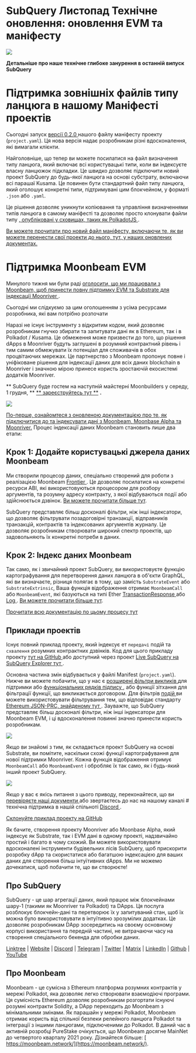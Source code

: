 # SubQuery Листопад Технічне оновлення: оновлення EVM та маніфесту

![](https://miro.medium.com/max/1400/1*q9GErDrvAyacOPm97krV6Q.png)

**Детальніше про наше технічне глибоке занурення в останній випуск SubQuery**

# Підтримка зовнішніх файлів типу ланцюга в нашому Маніфесті проектів

Сьогодні запуск [ версії 0.2.0 ](https://doc.subquery.network/create/manifest/) нашого файлу маніфесту проекту (` project.yaml `). Ця нова версія надає розробникам різні вдосконалення, які вимагали клієнти.

Найголовніше, що тепер ви можете посилатися на файл визначення типу ланцюга, який включає всі користувацькі типи, коли ви індексуєте власну ланцюжок підкладки. Це швидко дозволяє підключити новий проект SubQuery до будь-якої ланцюга на основі субстрату, включаючи всі парашаї Kusama. Це повинен бути стандартний файл типу ланцюга, який оголошує конкретні типи, підтримувані цим блокчейном, у форматі ` .json ` або ` .yaml `.

Це рішення дозволяє уникнути копіювання та управління визначеннями типів ланцюга в самому маніфесті та дозволяє просто клонувати файли типу [, опубліковані у сховищах, таких як PolkadotJS ](https://github.com/polkadot-js/apps/tree/master/packages/apps-config/src/api/spec).

[Ви можете прочитати про новий файл маніфесту, включаючи те, як ви можете перенести свої проекти до нього, тут, у наших оновлених документах.](https://doc.subquery.network/create/manifest/)

# Підтримка Moonbeam EVM

Минулого тижня ми були раді [ оголосити, що ми працювали з Moonbeam, щоб принести повну підтримку EVM та Substrate для індексації Moonriver ](https://subquery.medium.com/subquery-adds-ethereum-virtual-machine-evm-functionality-in-integration-with-moonbeam-and-ddbcdf0fd8ff).

Сьогодні ми слідкуємо за цим оголошенням з усіма ресурсами розробника, які вам потрібно розпочати

Наразі не існує інструменту з відкритим кодом, який дозволяє розробникам гнучко збирати та запитувати дані як в Ethereum, так і в Polkadot / Kusama. Це обмеження може призвести до того, що рішення dApps в Moonriver будуть заглушені в розумний контрактний рівень і тим самим обмежувати їх потенціал для споживачів в обох процвітаючих мережах. Це партнерство з Moonbeam пропонує повне і уніфіковане рішення для індексації даних для всіх даних blockchain в Moonriver і значною мірою принесе користь зростаючій екосистемі додатків Moonriver.

** SubQuery буде гостем на наступній майстерні Moonbuilders у середу, 1 грудня, ** [** зареєструйтесь тут **](https://www.crowdcast.io/e/moonbuilders-ws/10) **.**

![](https://miro.medium.com/max/600/1*AET6Ek_PqFDRoc29Jiitnw.gif)

[ По-перше, ознайомтеся з оновленою документацією про те, як підключитися до та індексувати дані з Moonbeam, Moonbase Alpha та Moonriver.](https://doc.subquery.network/create/moonbeam/) Процес індексації даних Moonbeam становить лише два етапи:

## Крок 1: Додайте користувацькі джерела даних Moonbeam

Ми створили процесор даних, спеціально створений для роботи з реалізацією Moonbeam [ Frontier ](https://github.com/paritytech/frontier). Це дозволяє посилатися на конкретні ресурси ABI, які використовуються процесором для розбору аргументів, та розумну адресу контракту, з якої відбуваються події або здійснюється дзвінок. [Ви можете прочитати більше тут](https://doc.subquery.network/create/moonbeam/#data-source-spec).

SubQuery представляє більш досконалі фільтри, ніж інші індексатори, що дозволяє фільтрувати позадоговірні транзакції, відправників транзакцій, контрактів та індексованих аргументів журналу. Це дозволяє розробникам створювати широкий спектр проектів, що задовольняють їх конкретні потреби в даних.

## Крок 2: Індекс даних Moonbeam

Так само, як і звичайний проект SubQuery, ви використовуєте функцію картографування для перетворення даних ланцюга в об'єкти GraphQL, які ви визначаєте, різниця полягає в тому, що замість ` SubstrateEvent ` або ` SubstrateExtrinsic `, Ваша функція відображення отримає ` MoonbeamCall ` або ` MoonbeamEvent `, які базуються на типі Ether [ TransactionResponse ](https://docs.ethers.io/v5/api/providers/types/#providers-TransactionResponse) або [ Log ](https://docs.ethers.io/v5/api/providers/types/#providers-Log). [Ви можете прочитати більше тут](https://doc.subquery.network/create/moonbeam/#moonbeamcall).

[Прочитати всю документацію по цьому процесу тут](https://doc.subquery.network/create/moonbeam/#moonbeamcall)

## Приклади проектів

Існує повний приклад проекту, який індексує ет ` передачі ` подій та ` схвалення ` розумних контрактних дзвінків. Код для цього прикладу проекту [ тут на GitHub ](https://github.com/subquery/tutorials-moonriver-evm-starter) або доступний через проект [ Live SubQuery на SubQuery Explorer тут ](https://explorer.subquery.network/subquery/subquery/moonriver-evm-starter-project).

Основна частина змін відбувається у файлі Manifest (` project.yaml `). Нижче ви можете побачити, що у нас є [ розширені фільтри викликів ](https://doc.subquery.network/create/moonbeam/#call-filters) для підтримки або [ функціональних рядків підпису ](https://docs.ethers.io/v5/api/utils/abi/fragments/#FunctionFragment), або функції зітхання для фільтрації функції, що викликається договором. Для фільтрів [ подій ](https://doc.subquery.network/create/moonbeam/#event-filters) ви можете використовувати фільтрування тем, що відповідає стандарту [ Ethereum JSON-PRC, знайденому тут ](https://docs.ethers.io/v5/concepts/events/). Зауважте, що SubQuery представляє більш досконалі фільтри, ніж інші індексатори для Moonbeam EVM, і ці вдосконалення повинні значно принести користь розробникам.

![](https://miro.medium.com/max/700/1*4JRHItnILfCie4FT6sYLEA.png)

Якщо ви знайомі з тим, як складається проект SubQuery на основі Substrate, ви помітите, наскільки схожі функції картографування для нової підтримки Moonriver. Кожна функція відображення отримує ` MoonbeamCall ` або ` MoonbeamEvent ` і обробляє їх так само, як і будь-який інший проект SubQuery.

![](https://miro.medium.com/max/700/1*k4_uJYYCsTnPRRJ7avq2WA.png)

Якщо у вас є якісь питання з цього приводу, переконайтеся, що ви [ перевіряєте наші документи ](https://doc.subquery.network/create/moonbeam) або звертаєтесь до нас на нашому каналі # технічна підтримка в нашій спільноті [ Discord ](https://discord.com/invite/subquery).

[Склонуйте приклад проекту на GitHub](https://github.com/subquery/tutorials-moonriver-evm-starter)

Як бачите, створення проекту Moonriver або Moonbase Alpha, який індексує як Substrate, так і EVM дані в одному проекті, надзвичайно простий і багато в чому схожий. Ви можете використовувати вдосконалені інструменти будівельних лісів SubQuery, щоб прискорити розробку dApp та скористатися або багатшою індексацією для ваших даних для створення більш інтуїтивних dApps. Ми не можемо дочекатися, щоб побачити те, що ви створюєте!

## Про SubQuery

SubQuery - це шар агрегації даних, який працює між блокчейнами шару-1 (такими як Moonriver та Polkadot) та DApps. Ця послуга розблокує блокчейн-дані та перетворює їх у запитуваний стан, щоб їх можна було використовувати в інтуїтивно зрозумілих додатках. Це дозволяє розробникам DApp зосередитись на своєму основному корпусі використання та передній частині, не витрачаючи часу на створення спеціального бекенда для обробки даних.

​​[Linktree](https://linktr.ee/subquerynetwork) | [Website](https://subquery.network/) | [Discord](https://discord.com/invite/78zg8aBSMG) | [Telegram](https://t.me/subquerynetwork) | [Twitter](https://twitter.com/subquerynetwork) | [Matrix](https://matrix.to/#/#subquery:matrix.org) | [LinkedIn](https://www.linkedin.com/company/subquery) | [Github](https://github.com/subquery/subql) | [YouTube](https://www.youtube.com/channel/UCi1a6NUUjegcLHDFLr7CqLw)

## Про Moonbeam

Moonbeam - це сумісна з Ethereum платформа розумних контрактів у мережі Polkadot, яка дозволяє легко створювати взаємодіючі програми. Ця сумісність Ethereum дозволяє розробникам розгортати існуючі розумні контракти Solidity, а DApp переходить до Moonbeam з мінімальними змінами. Як парашайн у мережі Polkadot, Moonbeam отримає користь від спільної безпеки релейного ланцюга Polkadot та інтеграції з іншими ланцюгами, підключеними до Polkadot. В даний час в активній розробці PureStake очікується, що Moonbeam досягне MainNet до четвертого кварталу 2021 року. Дізнайтеся більше: [ https://moonbeam.network/](https://moonbeam.network/).
